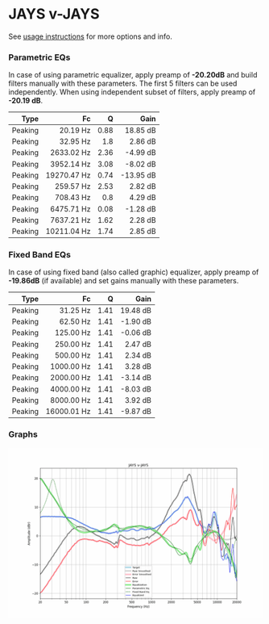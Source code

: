 # JAYS v-JAYS
See [usage instructions](https://github.com/jaakkopasanen/AutoEq#usage) for more options and info.

### Parametric EQs
In case of using parametric equalizer, apply preamp of **-20.20dB** and build filters manually
with these parameters. The first 5 filters can be used independently.
When using independent subset of filters, apply preamp of **-20.19 dB**.

| Type    | Fc          |    Q | Gain      |
|--------:|------------:|-----:|----------:|
| Peaking | 20.19 Hz    | 0.88 | 18.85 dB  |
| Peaking | 32.95 Hz    | 1.8  | 2.86 dB   |
| Peaking | 2633.02 Hz  | 2.36 | -4.99 dB  |
| Peaking | 3952.14 Hz  | 3.08 | -8.02 dB  |
| Peaking | 19270.47 Hz | 0.74 | -13.95 dB |
| Peaking | 259.57 Hz   | 2.53 | 2.82 dB   |
| Peaking | 708.43 Hz   | 0.8  | 4.29 dB   |
| Peaking | 6475.71 Hz  | 0.08 | -1.28 dB  |
| Peaking | 7637.21 Hz  | 1.62 | 2.28 dB   |
| Peaking | 10211.04 Hz | 1.74 | 2.85 dB   |

### Fixed Band EQs
In case of using fixed band (also called graphic) equalizer, apply preamp of **-19.86dB**
(if available) and set gains manually with these parameters.

| Type    | Fc          |    Q | Gain     |
|--------:|------------:|-----:|---------:|
| Peaking | 31.25 Hz    | 1.41 | 19.48 dB |
| Peaking | 62.50 Hz    | 1.41 | -1.90 dB |
| Peaking | 125.00 Hz   | 1.41 | -0.06 dB |
| Peaking | 250.00 Hz   | 1.41 | 2.47 dB  |
| Peaking | 500.00 Hz   | 1.41 | 2.34 dB  |
| Peaking | 1000.00 Hz  | 1.41 | 3.28 dB  |
| Peaking | 2000.00 Hz  | 1.41 | -3.14 dB |
| Peaking | 4000.00 Hz  | 1.41 | -8.03 dB |
| Peaking | 8000.00 Hz  | 1.41 | 3.92 dB  |
| Peaking | 16000.01 Hz | 1.41 | -9.87 dB |

### Graphs
![](./JAYS%20v-JAYS.png)